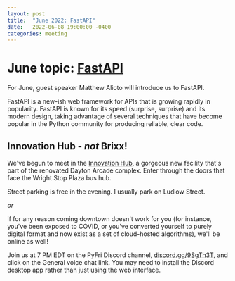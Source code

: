 ```yaml
---
layout: post
title:  "June 2022: FastAPI" 
date:   2022-06-08 19:00:00 -0400
categories: meeting
---
```


# June topic: [FastAPI](https://fastapi.tiangolo.com/) 

For June, guest speaker Matthew Alioto will introduce us to FastAPI.

FastAPI is a new-ish web framework for APIs that is growing rapidly 
in popularity.  FastAPI is known for its speed (surprise, surprise) 
and its modern design, taking advantage of several techniques that 
have become popular in the Python community for producing reliable, 
clear code.


## Innovation Hub - *not* Brixx!

We've begun to meet in the [Innovation Hub](https://www.thehubdayton.com/), a gorgeous new 
facility that's part of the renovated Dayton Arcade complex.  Enter through 
the doors that face the Wright Stop Plaza bus hub.

Street parking is free in the evening.  I usually park on Ludlow Street.

*or* 

if for any reason coming downtown doesn't work for you (for instance, 
you've been exposed to COVID, or you've converted yourself to purely 
digital format and now exist as 
a set of cloud-hosted algorithms), we'll be online as well!  

Join us at 7 PM EDT on the PyFri Discord channel, [discord.gg/9SgTh3T](https://discord.gg/9SgTh3T), and click on the 
General voice chat link.  You may need to install the Discord desktop app rather than just using 
the web interface.


